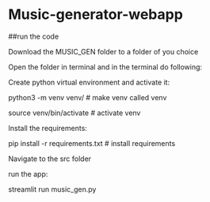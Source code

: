 # Music-generator-webapp

##run the code

Download the MUSIC_GEN folder to a folder of you choice

Open the folder in terminal and in the terminal do following:

Create python virtual environment and activate it:

python3 -m venv venv/		# make venv called venv

source venv/bin/activate	# activate venv

Install the requirements:

pip install -r requirements.txt # install requirements

Navigate to the src folder

run the app:

streamlit run music_gen.py
